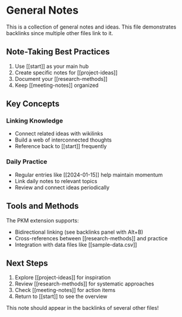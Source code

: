 # General Notes

This is a collection of general notes and ideas. This file demonstrates backlinks since multiple other files link to it.

## Note-Taking Best Practices

1. Use [[start]] as your main hub
2. Create specific notes for [[project-ideas]]
3. Document your [[research-methods]]
4. Keep [[meeting-notes]] organized

## Key Concepts

### Linking Knowledge
- Connect related ideas with wikilinks
- Build a web of interconnected thoughts
- Reference back to [[start]] frequently

### Daily Practice
- Regular entries like [[2024-01-15]] help maintain momentum
- Link daily notes to relevant topics
- Review and connect ideas periodically

## Tools and Methods

The PKM extension supports:
- Bidirectional linking (see backlinks panel with Alt+B)
- Cross-references between [[research-methods]] and practice
- Integration with data files like [[sample-data.csv]]

## Next Steps

1. Explore [[project-ideas]] for inspiration
2. Review [[research-methods]] for systematic approaches  
3. Check [[meeting-notes]] for action items
4. Return to [[start]] to see the overview

This note should appear in the backlinks of several other files!